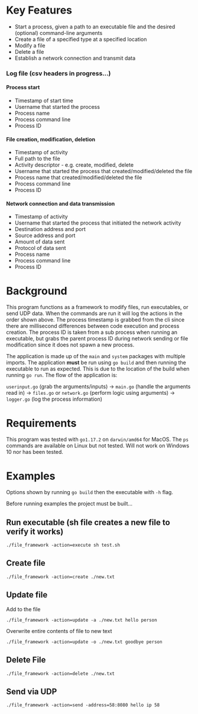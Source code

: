 # Key Features

- Start a process, given a path to an executable file and the desired (optional) command-line arguments
- Create a file of a specified type at a specified location
- Modify a file
- Delete a file
- Establish a network connection and transmit data

### Log file (csv headers in progress...)

#### Process start
- Timestamp of start time
- Username that started the process
- Process name
- Process command line
- Process ID
#### File creation, modification, deletion
- Timestamp of activity
- Full path to the file
- Activity descriptor - e.g. create, modified, delete
- Username that started the process that created/modified/deleted the file
- Process name that created/modified/deleted the file
- Process command line
- Process ID
#### Network connection and data transmission
- Timestamp of activity
- Username that started the process that initiated the network activity
- Destination address and port
- Source address and port
- Amount of data sent
- Protocol of data sent
- Process name
- Process command line
- Process ID

# Background

This program functions as a framework to modify files, run executables, or send UDP data. When the commands are run it will log the actions in the order shown above. The process timestamp is grabbed from the cli since there are millisecond differences between code execution and process creation. The process ID is taken from a sub process when running an executable, but grabs the parent process ID during network sending or file modification since it does not spawn a new process.

The application is made up of the `main` and `system` packages with multiple imports. The application **must** be run using `go build` and then running the executable to run as expected. This is due to the location of the build when running `go run`. The flow of the application is:

`userinput.go` (grab the arguments/inputs) -> `main.go` (handle the arguments read in) -> `files.go` or `network.go` (perform logic using arguments) -> `logger.go` (log the process information)

# Requirements

This program was tested with `go1.17.2` on `darwin/amd64` for MacOS. The `ps` commands are available on Linux but not tested. Will not work on Windows 10 nor has been tested.


# Examples

Options shown by running `go build` then the executable with `-h` flag.

Before running examples the project must be built...

## Run executable (sh file creates a new file to verify it works)

`./file_framework -action=execute sh test.sh`

## Create file

`./file_framework -action=create ./new.txt`

## Update file

Add to the file

`./file_framework -action=update -a ./new.txt hello person`

Overwrite entire contents of file to new text

`./file_framework -action=update -o ./new.txt goodbye person`

## Delete File

`./file_framework -action=delete ./new.txt`

## Send via UDP

`./file_framework -action=send -address=58:8080 hello ip 58`